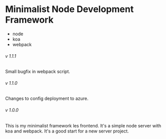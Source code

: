 # Minimalist Node Development Framework
* node
* koa
* webpack

###### v 1.1.1

Small bugfix in webpack script.

###### v 1.1.0

Changes to config deployment to azure.

###### v 1.0.0

This is my minimalist framework les frontend. It's a simple node server with koa and webpack. It's a good start for a new server project.